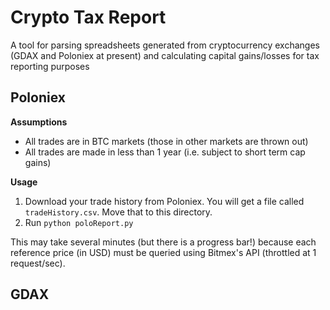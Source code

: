 # Crypto Tax Report
A tool for parsing spreadsheets generated from cryptocurrency exchanges (GDAX and Poloniex at present) and calculating capital gains/losses for tax reporting purposes

## Poloniex

**Assumptions**

* All trades are in BTC markets (those in other markets are thrown out)
* All trades are made in less than 1 year (i.e. subject to short term cap gains)

**Usage**

1. Download your trade history from Poloniex. You will get a file called `tradeHistory.csv`. Move that to this directory.
2. Run `python poloReport.py`

This may take several minutes (but there is a progress bar!) because each reference price (in USD) must be queried using Bitmex's API (throttled at 1 request/sec).

## GDAX

